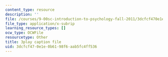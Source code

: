 ```yaml
---
content_type: resource
description: ''
file: /courses/9-00sc-introduction-to-psychology-fall-2011/3dcfcf470e1e0b6198f6aab5fc4ff536_76O3rulk844.srt
file_type: application/x-subrip
learning_resource_types: []
ocw_type: OCWFile
resourcetype: Other
title: 3play caption file
uid: 3dcfcf47-0e1e-0b61-98f6-aab5fc4ff536
---
```

